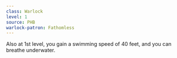 ```yaml
---
class: Warlock
level: 1
source: PHB
warlock-patron: Fathomless
---
```


Also at 1st level, you gain a swimming speed of 40 feet, and you can breathe underwater.
